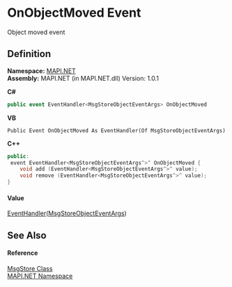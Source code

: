 # OnObjectMoved Event


Object moved event



## Definition
**Namespace:** <a href="N_MAPI_NET.md">MAPI.NET</a>  
**Assembly:** MAPI.NET (in MAPI.NET.dll) Version: 1.0.1

**C#**
``` C#
public event EventHandler<MsgStoreObjectEventArgs> OnObjectMoved
```
**VB**
``` VB
Public Event OnObjectMoved As EventHandler(Of MsgStoreObjectEventArgs)
```
**C++**
``` C++
public:
 event EventHandler<MsgStoreObjectEventArgs^>^ OnObjectMoved {
	void add (EventHandler<MsgStoreObjectEventArgs^>^ value);
	void remove (EventHandler<MsgStoreObjectEventArgs^>^ value);
}
```



#### Value
<a href="https://learn.microsoft.com/dotnet/api/system.eventhandler-1" target="_blank" rel="noopener noreferrer">EventHandler</a>(<a href="T_MAPI_NET_MsgStoreObjectEventArgs.md">MsgStoreObjectEventArgs</a>)

## See Also


#### Reference
<a href="T_MAPI_NET_MsgStore.md">MsgStore Class</a>  
<a href="N_MAPI_NET.md">MAPI.NET Namespace</a>  
